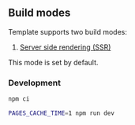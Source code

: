 
## Build modes

Template supports two build modes:

1. [Server side rendering (SSR)](https://nextjs.org/docs/pages/building-your-application/rendering/server-side-rendering)

This mode is set by default.

### Development

```bash
npm ci

PAGES_CACHE_TIME=1 npm run dev
```

